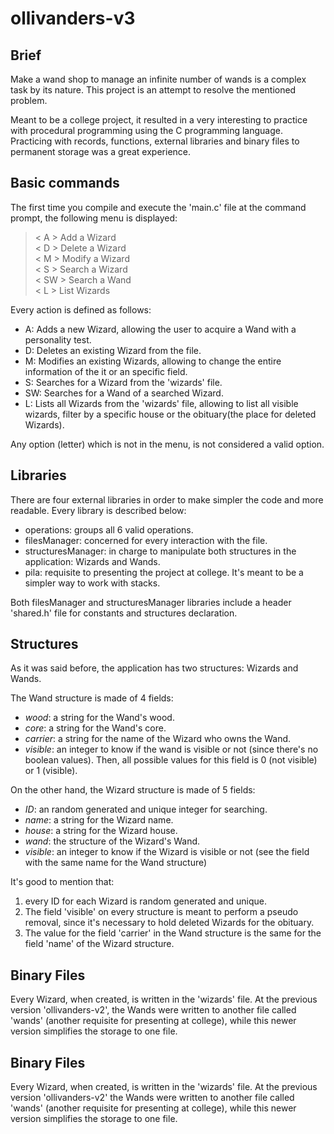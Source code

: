# ollivanders-v3

## Brief
Make a wand shop to manage an infinite number of wands is a complex task by its nature. This project is an attempt to resolve the mentioned problem.

Meant to be a college project, it resulted in a very interesting to practice with procedural programming using the C programming language. Practicing with records, functions, external libraries and binary files to permanent storage was a great experience.

## Basic commands
The first time you compile and execute the 'main.c' file at the command prompt, the following menu is displayed:

> < A > Add a Wizard\
< D > Delete a Wizard\
< M > Modify a Wizard\
< S > Search a Wizard\
< SW > Search a Wand\
< L > List Wizards

Every action is defined as follows:
* A: Adds a new Wizard, allowing the user to acquire a Wand with a personality test.
* D: Deletes an existing Wizard from the file.
* M: Modifies an existing Wizards, allowing to change the entire information of the it or an specific field.
* S: Searches for a Wizard from the 'wizards' file.
* SW: Searches for a Wand of a searched Wizard.
* L: Lists all Wizards from the 'wizards' file, allowing to list all visible wizards, filter by a specific house or the obituary(the place for deleted Wizards).

Any option (letter) which is not in the menu, is not considered a valid option.

## Libraries
There are four external libraries in order to make simpler the code and more readable.
Every library is described below:

* operations: groups all 6 valid operations.
* filesManager: concerned for every interaction with the file.
* structuresManager: in charge to manipulate both structures in the application: Wizards and Wands.
* pila: requisite to presenting the project at college. It's meant to be a simpler way to work with stacks.

Both filesManager and structuresManager libraries include a header 'shared.h' file for constants and structures declaration.

## Structures
As it was said before, the application has two structures: Wizards and Wands.

The Wand structure is made of 4 fields:
* *wood*: a string for the Wand's wood.
* *core*: a string for the Wand's core.
* *carrier*: a string for the name of the Wizard who owns the Wand.
* *visible*: an integer to know if the wand is visible or not (since there's no boolean values). Then, all possible values for this field is 0 (not visible) or 1 (visible).

On the other hand, the Wizard structure is made of 5 fields:
* *ID*: an random generated and unique integer for searching.
* *name*: a string for the Wizard name.
* *house*: a string for the Wizard house.
* *wand*: the structure of the Wizard's Wand.
* *visible*: an integer to know if the Wizard is visible or not (see the field with the same name for the Wand structure)

It's good to mention that:
1. every ID for each Wizard is random generated and unique.
2. The field 'visible' on every structure is meant to perform a pseudo removal, since it's necessary to hold deleted Wizards for the obituary.
3. The value for the field 'carrier' in the Wand structure is the same for the field 'name' of the Wizard structure.

## Binary Files
Every Wizard, when created, is written in the 'wizards' file. At the previous version 'ollivanders-v2', the Wands were written to another file called 'wands' (another requisite for presenting at college), while this newer version simplifies the storage to one file.

## Binary Files
Every Wizard, when created, is written in the 'wizards' file. At the previous version 'ollivanders-v2' the Wands were written to another file called 'wands' (another requisite for presenting at college), while this newer version simplifies the storage to one file.
